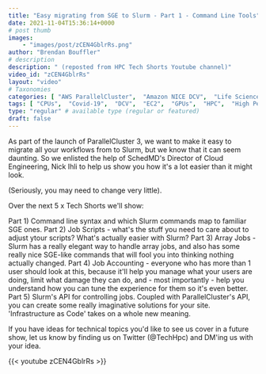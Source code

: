```yaml
---
title: "Easy migrating from SGE to Slurm - Part 1 - Command Line Tools"
date: 2021-11-04T15:36:14+0000
# post thumb
images:
    - "images/post/zCEN4GblrRs.png"
author: "Brendan Bouffler"
# description
description: " (reposted from HPC Tech Shorts Youtube channel)"
video_id: "zCEN4GblrRs"
layout: "video"
# Taxonomies
categories: [ "AWS ParallelCluster",  "Amazon NICE DCV",  "Life Sciences", ]
tags: [ "CPUs",  "Covid-19",  "DCV",  "EC2",  "GPUs",  "HPC",  "High Performance Computing",  "Lustre",  "ParallelCluster",  "Schedulers",  "Storage",  "job scripts",  "sge",  "slurm",  "virtualization",  "vizualization",  "workflow",  "techshorts", ]
type: "regular" # available type (regular or featured)
draft: false
---
```


As part of the launch of ParallelCluster 3, we want to make it easy to migrate all your workflows from to Slurm, but we know that it can seem daunting. So we enlisted the help of SchedMD's Director of Cloud Engineering, Nick Ihli to help us show you how it's a lot easier than it might look.

(Seriously, you may need to change very little).

Over the next 5 x Tech Shorts we'll show:

Part 1) Command line syntax and which Slurm commands map to  familiar SGE ones.
Part 2) Job Scripts - what's the stuff you need to care about to adjust ytour scripts? What's actually easier with Slurm?
Part 3) Array Jobs - Slurm has a really elegant way to handle array jobs, and also has some really nice SGE-like commands that will fool you into thinking nothing actually changed.
Part 4) Job Accounting - everyone who has more than 1 user should look at this, because it'll help you manage what your users are doing, limit what damage they can do, and - most importantly - help you understand how you can tune the experience for them so it's even better.
Part 5) Slurm's API for controlling jobs. Coupled with ParallelCluster's API, you can create some really imaginative solutions for your site. 'Infrastructure as Code' takes on a whole new meaning.

If you have ideas for technical topics you'd like to see us cover in a future show, let us know by finding us on Twitter (@TechHpc) and DM'ing us with your idea.

{{< youtube zCEN4GblrRs >}}